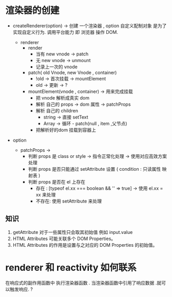# 渲染器的创建
- createRenderer(option) -> 创建 一个渲染器 , option 自定义配制对象 是为了实现自定义行为. 调用平台能力 即 浏览器 操作 DOM. 
  - renderer 
    - render 
      - 当有 new vnode -> patch
      - 无 new vnode -> unmount
      - 记录上一次的 vnode
    - patch( old Vnode, new Vnode , container)
      - !old -> 首次挂载 -> mountElement
      - old -> 更新 ->  ? 
    - mountElement(vnode , container) -> 用来完成挂载
      -  把 vnode 解析成真实 dom 
        - 解析 自己的 props -> dom 属性 -> patchProps 
        - 解析 自己的 children
          - string -> 直接 setText
          - Array -> 循环 - patch(null , item ,父节点)
      -  把解析好的dom 挂载到容器上

- option
  - patchProps -> 
    - 判断 props 是 class or style -> 指令正常化处理 -> 使用对应高效方案处理
    - 判断 props 是否只能通过 setAttribute 设置 ( condition : 只读属性 映射表 ) 
    - 判断 props 是否在 el 上存在
      - 存在 : [typeof el.xx  === boolean && '' => true] -> 使用 el.xx = xx 来处理
      - 不存在: 使用 setAttribute 来处理
## 知识
1. getAttribute 对于一些属性只会取其初始值 例如 input.value 
2. HTML Attributes 可能关联多个 DOM Properties。
3. HTML Attributes 的作用是设置与之对应的 DOM Properties 的初始值。
# renderer 和 reactivity 如何联系
在响应式的副作用函数中 执行渲染器函数 . 当渲染器函数中引用了响应数据 .就可以触发响应. ?